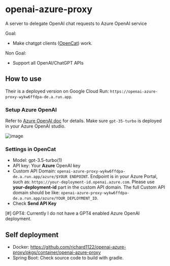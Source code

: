 # openai-azure-proxy
A server to delegate OpenAI chat requests to Azure OpenAI service

Goal:
- Make chatgpt clients ([OpenCat](https://opencat.app)) work.

Non Goal:
- Support all OpenAI/ChatGPT APIs

## How to use

Their is a deployed version on Google Cloud Run: `https://openai-azure-proxy-wykw6ffdpa-de.a.run.app`.

### Setup Azure OpenAI

Refer to [Azure OpenAI doc](https://azure.microsoft.com/en-us/products/cognitive-services/openai-service) for details.
Make sure `gpt-35-turbo` is deployed in your Azure OpenAI studio.

![image](https://user-images.githubusercontent.com/2534277/228407155-1abc7f6d-6def-48f1-9f87-71b692f5cb8a.png)

### Settings in OpenCat

- Model: gpt-3.5-turbo(1)
- API key: Your **Azure** OpenAI key
- Custom API Domain: `openai-azure-proxy-wykw6ffdpa-de.a.run.app/azure/$YOUR ENDPOINT`.
Endpoint is in your Azure Portal, such as: `https://your-deployment-id.openai.azure.com`.
Please use **your-deployment-id** part in the custom API domain. The full Custom API domain should be like:
`openai-azure-proxy-wykw6ffdpa-de.a.run.app/azure/YOUR_DEPLOYMENT_ID`.
- Check **Send API Key**

[#] GPT4: Currently I do not have a GPT4 enabled Azure OpenAI deployment.

## Self deployment

- Docker: https://github.com/richard1122/openai-azure-proxy/pkgs/container/openai-azure-proxy
- Spring Boot: Check source code to build with gradle.
